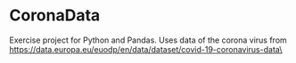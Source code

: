 # CoronaData
Exercise project for Python and Pandas. Uses data of the corona virus from https://data.europa.eu/euodp/en/data/dataset/covid-19-coronavirus-data\
